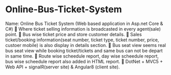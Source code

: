 # Online-Bus-Ticket-System
Name: Online Bus Ticket System (Web based application in Asp.net Core &amp; C#)  Where ticket selling information is broadcasted in every agent(sale) point.  Bus wise ticket price and store customer details.  Sales ticket/booking information(seat number, ticket type, ticket number, price, custoer mobile) is also display in details section.  Bus seat view seems real bus seat view while booking ticket/tickets and same bus can not be depart in same time.  Route wise scheedule report, day wise scheedule report, bus wise scheedule report also added in HTML report.  DotNet + MVC5 + Web API + signalR(server site) &amp; Angular8 (client site).
